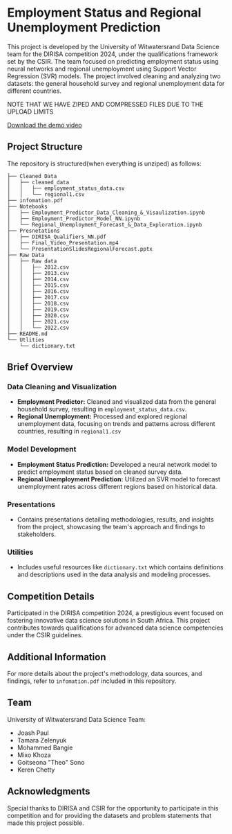 # Employment Status and Regional Unemployment Prediction

This project is developed by the University of Witwatersrand Data Science team for the DIRISA competition 2024, under the qualifications framework set by the CSIR. The team focused on predicting employment status using neural networks and regional unemployment using Support Vector Regression (SVR) models. The project involved cleaning and analyzing two datasets: the general household survey and regional unemployment data for different countries.

NOTE THAT WE HAVE ZIPED AND COMPRESSED FILES DUE TO THE UPLOAD LIMITS

[Download the demo video](https://github.com/ajojotank/DIRISA-Qualifiers-2024/blob/main/Presnetations/Final_Presentation.mp4)

## Project Structure

The repository is structured(when everything is unziped) as follows:
```
├── Cleaned Data
│   ├── cleaned_data
│   │   ├── employment_status_data.csv
│   │   └── regional1.csv
├── infomation.pdf
├── Notebooks
│   ├── Employment_Predictor_Data_Cleaning_&_Visaulization.ipynb
│   ├── Employment_Predictor_Model_NN.ipynb
│   └── Regional_Unemployment_Forecast_&_Data_Exploration.ipynb
├── Presnetations
│   ├── DIRISA_Qualifiers_NN.pdf
│   ├── Final_Video_Presentation.mp4
│   └── PresentationSlidesRegionalForecast.pptx
├── Raw Data
│   ├── Raw data
│   │   ├── 2012.csv
│   │   ├── 2013.csv
│   │   ├── 2014.csv
│   │   ├── 2015.csv
│   │   ├── 2016.csv
│   │   ├── 2017.csv
│   │   ├── 2018.csv
│   │   ├── 2019.csv
│   │   ├── 2020.csv
│   │   ├── 2021.csv
│   │   └── 2022.csv
├── README.md
└── Utlities
    └── dictionary.txt
```

## Brief Overview

### Data Cleaning and Visualization
- **Employment Predictor:** Cleaned and visualized data from the general household survey, resulting in `employment_status_data.csv`.
- **Regional Unemployment:** Processed and explored regional unemployment data, focusing on trends and patterns across different countries, resulting in `regional1.csv`

### Model Development
- **Employment Status Prediction:** Developed a neural network model to predict employment status based on cleaned survey data.
- **Regional Unemployment Prediction:** Utilized an SVR model to forecast unemployment rates across different regions based on historical data.

### Presentations
- Contains presentations detailing methodologies, results, and insights from the project, showcasing the team's approach and findings to stakeholders.

### Utilities
- Includes useful resources like `dictionary.txt` which contains definitions and descriptions used in the data analysis and modeling processes.

## Competition Details
Participated in the DIRISA competition 2024, a prestigious event focused on fostering innovative data science solutions in South Africa. This project contributes towards qualifications for advanced data science competencies under the CSIR guidelines.

## Additional Information
For more details about the project's methodology, data sources, and findings, refer to `infomation.pdf` included in this repository.

## Team
University of Witwatersrand Data Science Team:
- Joash Paul
- Tamara Zelenyuk
- Mohammed Bangie
- Mixo Khoza
- Goitseona "Theo" Sono
- Keren Chetty

## Acknowledgments
Special thanks to DIRISA and CSIR for the opportunity to participate in this competition and for providing the datasets and problem statements that made this project possible.
